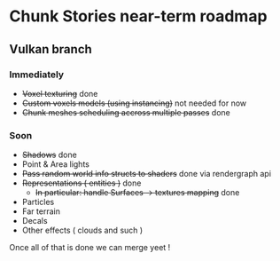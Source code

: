# Chunk Stories near-term roadmap

## Vulkan branch

### Immediately

 * ~~Voxel texturing~~ done
 * ~~Custom voxels models (using instancing)~~ not needed for now
 * ~~Chunk meshes scheduling accross multiple passes~~ done

### Soon

 * ~~Shadows~~ done
 * Point & Area lights
 * ~~Pass random world info structs to shaders~~ done via rendergraph api
 * ~~Representations ( entities )~~ done
    * ~~In particular: handle Surfaces -> textures mapping~~ done
 * Particles
 * Far terrain
 * Decals
 * Other effects ( clouds and such )

Once all of that is done we can merge yeet !